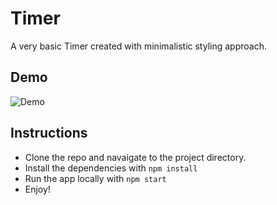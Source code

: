 # Timer 

A very basic Timer created with minimalistic styling approach.

## Demo 

![Demo](https://github.com/jamesgeorge007/Timer-App/blob/master/assets/Demo.gif)

## Instructions

- Clone the repo and navaigate to the project directory.
- Install the dependencies with ```npm install ```
- Run the app locally with ```npm start```
- Enjoy!
